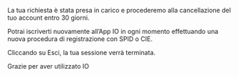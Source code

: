 La tua richiesta è stata presa in carico e  procederemo alla cancellazione del tuo account entro 30 giorni.

Potrai iscriverti nuovamente all’App IO in ogni momento effettuando una nuova procedura di registrazione con SPID o CIE. 

Cliccando su Esci, la tua sessione verrà terminata.

Grazie per aver utilizzato IO